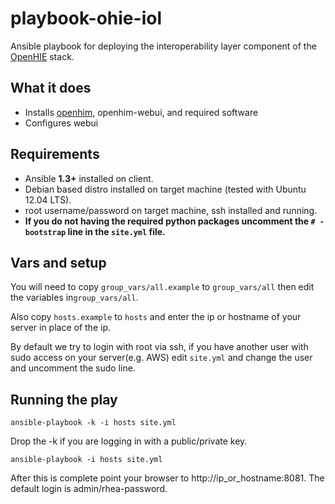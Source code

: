 playbook-ohie-iol
=================

Ansible playbook for deploying the interoperability layer component of the [OpenHIE](http://ohie.org) stack.

## What it does
* Installs [openhim](https://github.com/jembi/openhim), openhim-webui, and required software
* Configures webui

## Requirements
* Ansible **1.3+** installed on client.
* Debian based distro installed on target machine (tested with Ubuntu 12.04 LTS).
* root username/password on target machine, ssh installed and running.
* **If you do not having the required python packages uncomment the `# - bootstrap` line in the `site.yml` file.**

## Vars and setup
You will need to copy `group_vars/all.example` to `group_vars/all` then edit the variables in`group_vars/all`.

Also copy `hosts.example` to `hosts` and enter the ip or hostname of your server in place of the ip.

By default we try to login with root via ssh, if you have another user with sudo access on your server(e.g. AWS) edit `site.yml` and change the user and uncomment the sudo line.

## Running the play
`ansible-playbook -k -i hosts site.yml`

Drop the -k if you are logging in with a public/private key. 

`ansible-playbook -i hosts site.yml`

After this is complete point your browser to http://ip_or_hostname:8081.  The default login is admin/rhea-password.
